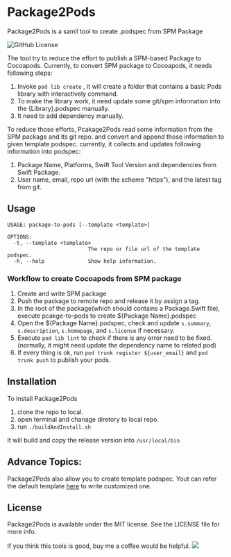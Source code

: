 # Package2Pods
Package2Pods is a samll tool to create .podspec from SPM Package

![GitHub License](https://img.shields.io/github/license/chenhaiteng/Package2Pods)

The tool try to reduce the effort to publish a SPM-based Package to Cocoapods.
Currently, to convert SPM package to Cocoapods, it needs following steps:
1. Invoke `pod lib create` , it will create a folder that contains a basic Pods library with interactively command.
2. To make the library work, it need update some git/spm information into the {Library}.podspec manually. 
3. It need to add dependency manually.

To reduce those efforts, Pcakage2Pods read some information from the SPM package and its git repo. and convert and append those information to given template podspec.
currently, it collects and updates following information into podspec:
1. Package Name, Platforms, Swift Tool Version and dependencies from Swift Package.
2. User name, email, repo url (with the scheme "https"), and the latest tag from git.

## Usage

```console
USAGE: package-to-pods [--template <template>]

OPTIONS:
  -t, --template <template>
                          The repo or file url of the template podspec.
  -h, --help              Show help information.
```
### Workflow to create Cocoapods from SPM package

1. Create and write SPM package
2. Push the package to remote repo and release it by assign a tag.
3. In the root of the package(which should contains a Package.Swift file), execute pcakge-to-pods to create ${Package Name}.podspec
4. Open the ${Package Name}.podspec, check and update `s.summary`, `s.description`, `s.homepage`, and `s.license` if necessary.
5. Execute `pod lib lint` to check if there is any error need to be fixed. (normally, it might need update the dependency name to related pod)
6. If every thing is ok, run `pod trunk register ${user_email}` and `pod trunk push` to publish your pods.

## Installation
To install Package2Pods
1. clone the repo to local.
2. open terminal and chanage diretory to local repo.
3. run `./buildAndInstall.sh`

It will build and copy the release version into `/usr/local/bin`

## Advance Topics:
Package2Pods also allow you to create template podspec.
Yout can refer the default template [here](https://github.com/chenhaiteng/swift-package-to-cocoapods-template) to write customized one.

## License
Package2Pods is available under the MIT license. See the LICENSE file for more info.

If you think this tools is good, buy me a coffee would be helpful.
<a href="https://www.buymeacoffee.com/chenhaiteng"><img src="https://img.buymeacoffee.com/button-api/?text=Buy me a coffee&emoji=☕&slug=chenhaiteng&button_colour=FFDD00&font_colour=000000&font_family=Bree&outline_colour=000000&coffee_colour=ffffff" /></a>
